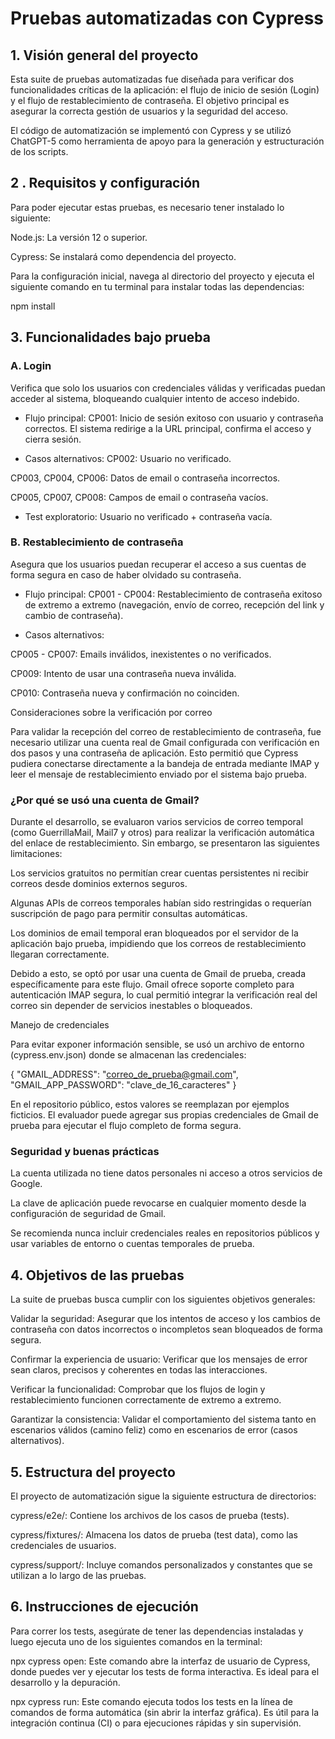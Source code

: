 # Pruebas automatizadas con Cypress
## 1. Visión general del proyecto
Esta suite de pruebas automatizadas fue diseñada para verificar dos funcionalidades críticas de la aplicación: el flujo de inicio de sesión (Login) y el flujo de restablecimiento de contraseña. El objetivo principal es asegurar la correcta gestión de usuarios y la seguridad del acceso.

El código de automatización se implementó con Cypress y se utilizó ChatGPT-5 como herramienta de apoyo para la generación y estructuración de los scripts.

## 2 . Requisitos y configuración
Para poder ejecutar estas pruebas, es necesario tener instalado lo siguiente:

Node.js: La versión 12 o superior.

Cypress: Se instalará como dependencia del proyecto.

Para la configuración inicial, navega al directorio del proyecto y ejecuta el siguiente comando en tu terminal para instalar todas las dependencias:

npm install

## 3. Funcionalidades bajo prueba
### A. Login
Verifica que solo los usuarios con credenciales válidas y verificadas puedan acceder al sistema, bloqueando cualquier intento de acceso indebido.

* Flujo principal:
CP001: Inicio de sesión exitoso con usuario y contraseña correctos. El sistema redirige a la URL principal, confirma el acceso y cierra sesión.

* Casos alternativos:
CP002: Usuario no verificado.

CP003, CP004, CP006: Datos de email o contraseña incorrectos.

CP005, CP007, CP008: Campos de email o contraseña vacíos.

* Test exploratorio: Usuario no verificado + contraseña vacía.

### B. Restablecimiento de contraseña
Asegura que los usuarios puedan recuperar el acceso a sus cuentas de forma segura en caso de haber olvidado su contraseña.

* Flujo principal:
CP001 - CP004: Restablecimiento de contraseña exitoso de extremo a extremo (navegación, envío de correo, recepción del link y cambio de contraseña).

* Casos alternativos:

CP005 - CP007: Emails inválidos, inexistentes o no verificados.

CP009: Intento de usar una contraseña nueva inválida.

CP010: Contraseña nueva y confirmación no coinciden.

Consideraciones sobre la verificación por correo

Para validar la recepción del correo de restablecimiento de contraseña, fue necesario utilizar una cuenta real de Gmail configurada con verificación en dos pasos y una contraseña de aplicación.
Esto permitió que Cypress pudiera conectarse directamente a la bandeja de entrada mediante IMAP y leer el mensaje de restablecimiento enviado por el sistema bajo prueba.

### ¿Por qué se usó una cuenta de Gmail?

Durante el desarrollo, se evaluaron varios servicios de correo temporal (como GuerrillaMail, Mail7 y otros) para realizar la verificación automática del enlace de restablecimiento.
Sin embargo, se presentaron las siguientes limitaciones:

Los servicios gratuitos no permitían crear cuentas persistentes ni recibir correos desde dominios externos seguros.

Algunas APIs de correos temporales habían sido restringidas o requerían suscripción de pago para permitir consultas automáticas.

Los dominios de email temporal eran bloqueados por el servidor de la aplicación bajo prueba, impidiendo que los correos de restablecimiento llegaran correctamente.

Debido a esto, se optó por usar una cuenta de Gmail de prueba, creada específicamente para este flujo.
Gmail ofrece soporte completo para autenticación IMAP segura, lo cual permitió integrar la verificación real del correo sin depender de servicios inestables o bloqueados.

Manejo de credenciales

Para evitar exponer información sensible, se usó un archivo de entorno (cypress.env.json) donde se almacenan las credenciales:

{
  "GMAIL_ADDRESS": "correo_de_prueba@gmail.com",
  "GMAIL_APP_PASSWORD": "clave_de_16_caracteres"
}


En el repositorio público, estos valores se reemplazan por ejemplos ficticios.
El evaluador puede agregar sus propias credenciales de Gmail de prueba para ejecutar el flujo completo de forma segura.

### Seguridad y buenas prácticas

La cuenta utilizada no tiene datos personales ni acceso a otros servicios de Google.

La clave de aplicación puede revocarse en cualquier momento desde la configuración de seguridad de Gmail.

Se recomienda nunca incluir credenciales reales en repositorios públicos y usar variables de entorno o cuentas temporales de prueba.

## 4. Objetivos de las pruebas
La suite de pruebas busca cumplir con los siguientes objetivos generales:

Validar la seguridad: Asegurar que los intentos de acceso y los cambios de contraseña con datos incorrectos o incompletos sean bloqueados de forma segura.

Confirmar la experiencia de usuario: Verificar que los mensajes de error sean claros, precisos y coherentes en todas las interacciones.

Verificar la funcionalidad: Comprobar que los flujos de login y restablecimiento funcionen correctamente de extremo a extremo.

Garantizar la consistencia: Validar el comportamiento del sistema tanto en escenarios válidos (camino feliz) como en escenarios de error (casos alternativos).

## 5. Estructura del proyecto
El proyecto de automatización sigue la siguiente estructura de directorios:

cypress/e2e/: Contiene los archivos de los casos de prueba (tests).

cypress/fixtures/: Almacena los datos de prueba (test data), como las credenciales de usuarios.

cypress/support/: Incluye comandos personalizados y constantes que se utilizan a lo largo de las pruebas.

## 6. Instrucciones de ejecución
Para correr los tests, asegúrate de tener las dependencias instaladas y luego ejecuta uno de los siguientes comandos en la terminal:

npx cypress open: Este comando abre la interfaz de usuario de Cypress, donde puedes ver y ejecutar los tests de forma interactiva. Es ideal para el desarrollo y la depuración.

npx cypress run: Este comando ejecuta todos los tests en la línea de comandos de forma automática (sin abrir la interfaz gráfica). Es útil para la integración continua (CI) o para ejecuciones rápidas y sin supervisión.
